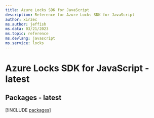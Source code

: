 ```yaml
---
title: Azure Locks SDK for JavaScript
description: Reference for Azure Locks SDK for JavaScript
author: xirzec
ms.author: jeffish
ms.data: 03/21/2023
ms.topic: reference
ms.devlang: javascript
ms.service: locks
---
```

# Azure Locks SDK for JavaScript - latest
## Packages - latest
[!INCLUDE [packages](locks-index.md)]